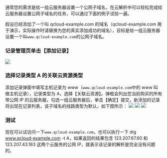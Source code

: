 通常您的需求是给一组云服务器设置一个公网子域名，在云解析中可以轻松完成给云服务器设置公网子域名的任务，可以通过下面的例子试验一遍。

假设已经添加了一个叫 qcloud-example.com 的域名（qcloud-example.com 用于演示，实际操作时请替换为您的真实添加成功的域名），目标是给一组云服务器设置一个叫`www.qcloud-example.com`的公网子域名。

### 记录管理页单击【添加记录】
![](http://imgcache.tce.fsphere.cn/static/mc.qcloudimg.com/static/img/946e83baba710ad61e51263551870afd/image.png)
### 选择记录类型 A 的关联云资源类型
添加记录弹窗中填写主机记录为 www（`www.qcloud-example.com`中的 www 叫做主机记录），记录类型为 A，选择【关联云资源】。弹框会列出您当前购买的所有带公网 IP 的云服务器，勾选一组云服务器后，单击【确定】提交，新添加的记录将出现在记录列表，该子域名的线路类型为默认，如下图所示：
![](http://imgcache.tce.fsphere.cn/static/mc.qcloudimg.com/static/img/9fa144ec34bea93527d22b1555d108a0/image.png)
![](http://imgcache.tce.fsphere.cn/static/mc.qcloudimg.com/static/img/b3db9a0a7a8b3c0b3e28a3ada5c4b371/image.png)
![](http://imgcache.tce.fsphere.cn/static/mc.qcloudimg.com/static/img/2f4c31232aef6185e03bf0c8121fce6f/image.png)
### 测试
现在可以试访问一下`www.qcloud-example.com`，也可以执行一下 dig www.qcloud-example.com -t A，如果返回的结果包含 123.207.67.60 和 123.207.43.183 这两个云服务的公网 IP，就表示该记录的解析是完全没有问题的。
